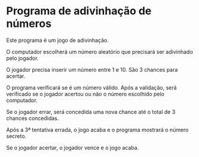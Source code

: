 # Programa de adivinhação de números

Este programa é um jogo de adivinhação.

O computador escolherá um número aleatório que precisará ser adivinhado pelo jogador.

O jogador precisa inserir um número entre 1 e 10. São 3 chances para acertar.

O programa verificará se é um número válido. Após a validação, será verificado se o jogador acertou ou não o número escolhido pelo computador.

Se o jogador errar, será concedida uma nova chance até o total de 3 chances concedidas.

Após a 3ª tentativa errada, o jogo acaba e o programa mostrará o número secreto.

Se o jogador acertar, o jogador vence e o jogo acaba.